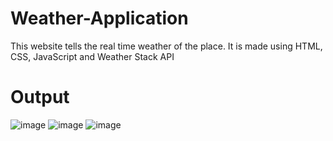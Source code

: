 # Weather-Application
This website tells the real time weather of the place. It is made using HTML, CSS, JavaScript and Weather Stack API
# Output
![image](https://user-images.githubusercontent.com/91279248/187418709-7c3fa156-c40f-40f8-bc88-275392425558.png)
![image](https://user-images.githubusercontent.com/91279248/187418841-65a619de-629d-4961-9f30-3f1a6a1f14f9.png)
![image](https://user-images.githubusercontent.com/91279248/187419477-172fcafe-e9a2-4125-bd59-66d044e2a950.png)
